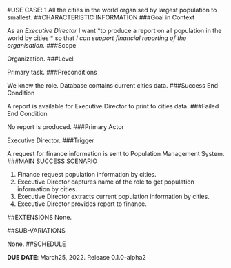 #USE CASE: 1 All the cities in the world organised by largest population to smallest.
##CHARACTERISTIC INFORMATION
###Goal in Context

As an *Executive Director* I want *to produce a report on all population in the world by cities * so that *I can support financial reporting of the organisation.*
###Scope

Organization.
###Level

Primary task.
###Preconditions

We know the role. Database contains current cities data.
###Success End Condition

A report is available for Executive Director to print to cities data.
###Failed End Condition

No report is produced.
###Primary Actor

Executive Director.
###Trigger

A request for finance information is sent to Population Management System.
###MAIN SUCCESS SCENARIO

1. Finance request population information by cities.
2. Executive Director captures name of the role to get population information by cities.
3. Executive Director extracts current population information by cities.
4. Executive Director provides report to finance.

##EXTENSIONS
None.
    

##SUB-VARIATIONS

None.
##SCHEDULE

**DUE DATE**: March25, 2022. Release 0.1.0-alpha2